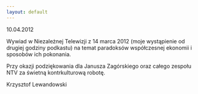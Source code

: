 ```yaml
---
layout: default
---
```


<!--104-->
<p>10.04.2012</p><p>Wywiad w Niezależnej Telewizji z 14 marca 2012 (moje wystąpienie od drugiej godziny podkastu) na temat paradoksów współczesnej ekonomii i sposobów ich pokonania.</p><p>Przy okazji podziękowania dla Janusza Zagórskiego oraz całego zespołu NTV za świetną kontrkulturową robotę.</p><p>Krzysztof Lewandowski</p>